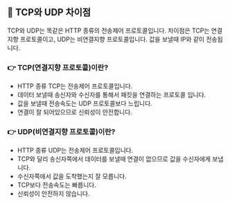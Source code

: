 ## 📌 TCP와 UDP 차이점
TCP와 UDP는 똑같은 HTTP 종류의 전송제어 프로토콜입니다. 차이점은 TCP는 연결지향 프로토콜이고, UDP는 비연결지향 프로토콜입니다. 
값을 보낼때 IP와 같이 전송됩니다. 

### 👉 TCP(연결지향 프로토콜)이란?
+ HTTP 종류 TCP는 전송제어 프로토콜입니다. 
+ 데이터 보낼때 송신자와 수신자를 통해서 패킷을 연결하는 프로토콜 입니다. 
+ 값을 보낼때 전송속도는 UDP 프로토콜보다 느립니다.
+ 연결이 잘 되어있으므로 신뢰성이 안전합니다.

### 👉 UDP(비연결지향 프로토콜)이란?
+ HTTP 종류 UDP는 전송제어 프로토콜입니다.
+ TCP와 달리 송신자쪽에서 데이터를 보낼때 연결이 없으므로 값을 수신자에게 보냅니다.
+ 수신자쪽에서 값을 도착했는지 잘 모릅니다.
+ TCP보다 전송속도는 빠릅니다. 
+ 신뢰성이 안전하지 않습니다.
